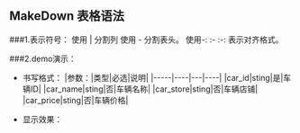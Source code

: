 ## MakeDown 表格语法

###1.表示符号：
使用 | 分割列 使用 - 分割表头。
使用-: :- :-: 表示对齐格式。

###2.demo演示：
- 书写格式：
|参数：|类型|必选|说明|
|-----|----|---|----|
|car_id|sting|是|车辆ID|
|car_name|sting|否|车辆名称|
|car_store|sting|否|车辆店铺|
|car_price|sting|否|车辆价格|  

  
- 显示效果：
